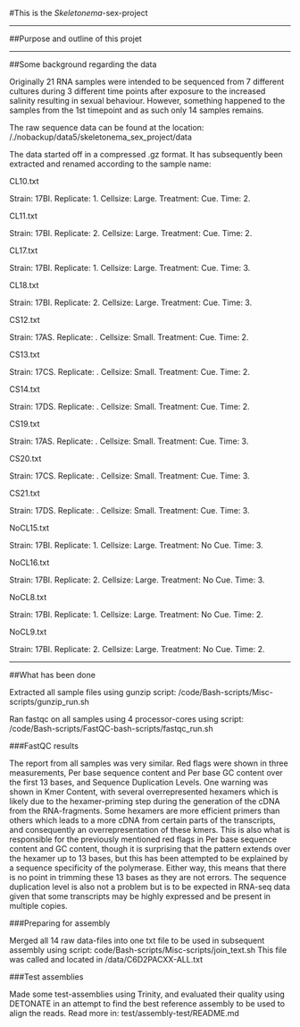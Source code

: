 
#This is the _Skeletonema_-sex-project

____________________________________________________

##Purpose and outline of this projet



____________________________________________________

##Some background regarding the data

Originally 21 RNA samples were intended to be sequenced from 7 different cultures during 3 different time points after exposure to the increased salinity resulting in sexual behaviour. However, something happened to the samples from the 1st timepoint and as such only 14 samples remains. 

The raw sequence data can be found at the location:
/./nobackup/data5/skeletonema_sex_project/data

The data started off in a compressed .gz format. It has subsequently been extracted and renamed according to the sample name:

CL10.txt

Strain: 17BI.
Replicate: 1.
Cellsize: Large.
Treatment: Cue.
Time: 2.

CL11.txt

Strain: 17BI.
Replicate: 2.
Cellsize: Large.
Treatment: Cue.
Time: 2.

CL17.txt

Strain: 17BI.
Replicate: 1.
Cellsize: Large.
Treatment: Cue.
Time: 3.

CL18.txt

Strain: 17BI.
Replicate: 2.
Cellsize: Large.
Treatment: Cue.
Time: 3.

CS12.txt

Strain: 17AS.
Replicate: .
Cellsize: Small.
Treatment: Cue.
Time: 2.

CS13.txt

Strain: 17CS.
Replicate: .
Cellsize: Small.
Treatment: Cue.
Time: 2.

CS14.txt

Strain: 17DS.
Replicate: .
Cellsize: Small.
Treatment: Cue.
Time: 2.

CS19.txt

Strain: 17AS.
Replicate: .
Cellsize: Small.
Treatment: Cue.
Time: 3.

CS20.txt

Strain: 17CS.
Replicate: .
Cellsize: Small.
Treatment: Cue.
Time: 3.

CS21.txt

Strain: 17DS.
Replicate: .
Cellsize: Small.
Treatment: Cue.
Time: 3.

NoCL15.txt

Strain: 17BI.
Replicate: 1.
Cellsize: Large.
Treatment: No Cue.
Time: 3.

NoCL16.txt

Strain: 17BI.
Replicate: 2.
Cellsize: Large.
Treatment: No Cue.
Time: 3.

NoCL8.txt

Strain: 17BI.
Replicate: 1.
Cellsize: Large.
Treatment: No Cue.
Time: 2.

NoCL9.txt

Strain: 17BI.
Replicate: 2.
Cellsize: Large.
Treatment: No Cue.
Time: 2.

___________________________________________________

##What has been done


Extracted all sample files using gunzip script:
/code/Bash-scripts/Misc-scripts/gunzip_run.sh

Ran fastqc on all samples using 4 processor-cores using script:
/code/Bash-scripts/FastQC-bash-scripts/fastqc_run.sh

###FastQC results

The report from all samples was very similar. 
Red flags were shown in three measurements, Per base sequence content and Per base GC content over the first 13 bases,  and Sequence Duplication Levels.
One warning was shown in Kmer Content, with several overrepresented hexamers which is likely due to the hexamer-priming step during the generation of the cDNA from the RNA-fragments. Some hexamers are more efficient primers than others which leads to a more cDNA from certain parts of the transcripts, and consequently an overrepresentation of these kmers. This is also what is responsible for the previously mentioned red flags in Per base sequence content and GC content, though it is surprising that the pattern extends over the hexamer up to 13 bases, but this has been attempted to be explained by a sequence specificity of the polymerase. Either way, this means that there is no point in trimming these 13 bases as they are not errors.
The sequence duplication level is also not a problem but is to be expected in RNA-seq data given that some transcripts may be highly expressed and be present in multiple copies.

###Preparing for assembly

Merged all 14 raw data-files into one txt file to be used in subsequent assembly using script:
code/Bash-scripts/Misc-scripts/join_text.sh
This file was called and located in /data/C6D2PACXX-ALL.txt

###Test assemblies

Made some test-assemblies using Trinity, and evaluated their quality using DETONATE in an attempt to find the best reference assembly to be used to align the reads.
Read more in:
test/assembly-test/README.md




 









